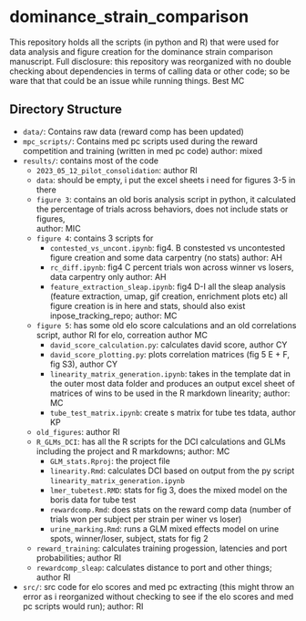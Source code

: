 # dominance_strain_comparison

 This repository holds all the scripts (in python and R) that were used for data analysis and figure creation for the dominance strain comparison manuscript.
 Full disclosure: this repository was reorganized with no double checking about dependencies in terms of calling data or other code; so be ware that that could be an issue while running things. 
 Best MC  

 ## Directory Structure

- `data/`: Contains raw data (reward comp has been updated)
- `mpc_scripts/`: Contains med pc scripts used during the reward competition and training (written in med pc code) author: mixed
- `results/`: contains most of the code
    - `2023_05_12_pilot_consolidation`: author RI
    - `data`: should be empty, i put the excel sheets i need for figures 3-5 in there
    - `figure 3`: contains an old boris analysis script in python, it calculated the percentage of trials across behaviors, does not include stats or figures,  
                    author: MIC 
    - `figure 4`: contains 3 scripts for 
        - `contested_vs_uncont.ipynb`: fig4. B constested vs uncontested figure creation and some data carpentry (no stats) author: AH
        - `rc_diff.ipynb`: fig4 C percent trials won across winner vs losers, data carpentry only author: AH
        - `feature_extraction_sleap.ipynb`: fig4 D-I all the sleap analysis (feature extraction, umap, gif creation, enrichment plots etc) all figure creation is in here and stats, should also exist inpose_tracking_repo; author: MC
    - `figure 5`: has some old elo score calculations and an old correlations script, author RI for elo, correation author MC
        - `david_score_calculation.py`: calculates david score, author CY
        - `david_score_plotting.py`: plots correlation matrices (fig 5 E + F, fig S3), author CY
        - `linearity_matrix_generation.ipynb`: takes in the template dat in the outer most data folder and produces an output excel sheet of matrices of wins to be used in the R markdown linearity; author: MC 
        - `tube_test_matrix.ipynb`: create s matrix for tube tes tdata, author KP
    - `old_figures`: author RI
    - `R_GLMs_DCI`: has all the R scripts for the DCI calculations and GLMs including the project and R markdowns; author: MC
        - `GLM_stats.Rproj`: the project file
        - `linearity.Rmd`: calculates DCI based on output from the py script `linearity_matrix_generation.ipynb` 
        - `lmer_tubetest.RMD`: stats for fig 3, does the mixed model on the boris data for tube test 
        - `rewardcomp.Rmd`: does stats on the reward comp data (number of trials won per subject per strain per winer vs loser)
        - `urine_marking.Rmd`: runs a GLM mixed effects model on urine spots, winner/loser, subject, stats for fig 2
    - `reward_training`: calculates training progession, latencies and port probabilities; author RI
    - `rewardcomp_sleap`: calculates distance to port and other things; author RI 
- `src/`: src code for elo scores and med pc extracting (this might throw an error as i reorganized without checking to see if the elo scores and med pc scripts would run); author: RI 


